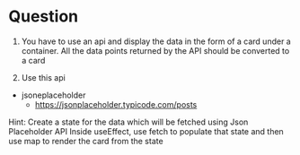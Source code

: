 # Question

1. You have to use an api and display the data in the form of a card under a container. All the data points returned by the API should be converted to a card 

2. Use this api

- jsoneplaceholder
    - https://jsonplaceholder.typicode.com/posts

Hint:
Create a state for the data which will be fetched using Json Placeholder API
Inside useEffect, use fetch to populate that state and then use map to render the card from the state 